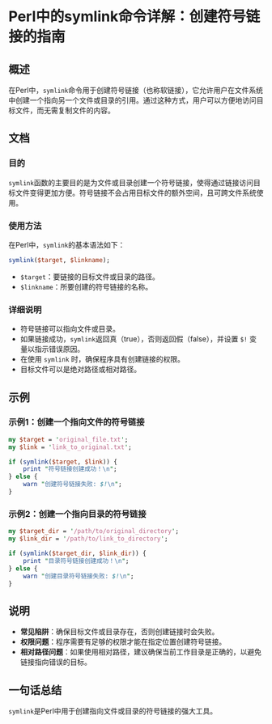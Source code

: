 <!--
Meta Description: # Perl中的symlink命令详解：创建符号链接的指南 ## 概述 在Perl中，`symlink`命令用于创建符号链接（也称软链接），它允许用户在文件系统中创建一个指向另一个文件或目录的引用。通过这种方式，用户可以方便地访问目标文件，而无需复制文件的内容。 ## 文档 ### 目的 `syml...
Meta Keywords: symlink, target, perl, 在perl中, linkname
-->

# Perl中的symlink命令详解：创建符号链接的指南

## 概述
在Perl中，`symlink`命令用于创建符号链接（也称软链接），它允许用户在文件系统中创建一个指向另一个文件或目录的引用。通过这种方式，用户可以方便地访问目标文件，而无需复制文件的内容。

## 文档
### 目的
`symlink`函数的主要目的是为文件或目录创建一个符号链接，使得通过链接访问目标文件变得更加方便。符号链接不会占用目标文件的额外空间，且可跨文件系统使用。

### 使用方法
在Perl中，`symlink`的基本语法如下：
```perl
symlink($target, $linkname);
```
- `$target`：要链接的目标文件或目录的路径。
- `$linkname`：所要创建的符号链接的名称。

### 详细说明
- 符号链接可以指向文件或目录。
- 如果链接成功，`symlink`返回真（true），否则返回假（false），并设置 `$!` 变量以指示错误原因。
- 在使用 `symlink` 时，确保程序具有创建链接的权限。
- 目标文件可以是绝对路径或相对路径。

## 示例
### 示例1：创建一个指向文件的符号链接
```perl
my $target = 'original_file.txt';
my $link = 'link_to_original.txt';

if (symlink($target, $link)) {
    print "符号链接创建成功！\n";
} else {
    warn "创建符号链接失败: $!\n";
}
```

### 示例2：创建一个指向目录的符号链接
```perl
my $target_dir = '/path/to/original_directory';
my $link_dir = '/path/to/link_to_directory';

if (symlink($target_dir, $link_dir)) {
    print "目录符号链接创建成功！\n";
} else {
    warn "创建目录符号链接失败: $!\n";
}
```

## 说明
- **常见陷阱**：确保目标文件或目录存在，否则创建链接时会失败。
- **权限问题**：程序需要有足够的权限才能在指定位置创建符号链接。
- **相对路径问题**：如果使用相对路径，建议确保当前工作目录是正确的，以避免链接指向错误的目标。

## 一句话总结
`symlink`是Perl中用于创建指向文件或目录的符号链接的强大工具。